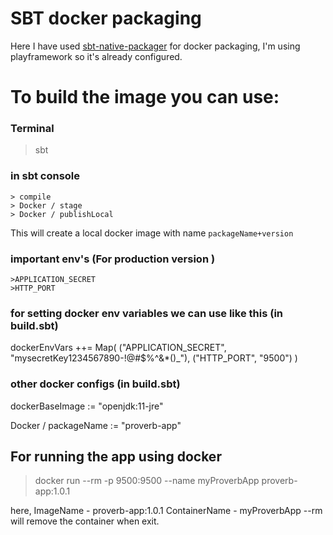 # SBT docker packaging 

Here I have used [sbt-native-packager](https://www.scala-sbt.org/sbt-native-packager/) for docker packaging,
I'm using playframework so it's already configured.

# To build the image you can use:
### Terminal
> sbt
### in sbt console 
    > compile
    > Docker / stage
    > Docker / publishLocal
This will create a local docker image with name `packageName+version`

### important env's (For production version )
    >APPLICATION_SECRET
    >HTTP_PORT

### for setting docker env variables we can use like this (in build.sbt)
dockerEnvVars ++= Map(
  ("APPLICATION_SECRET", "mysecretKey1234567890-!@#$%^&*()_"),
  ("HTTP_PORT", "9500")
)

### other docker configs (in build.sbt)

dockerBaseImage := "openjdk:11-jre"

Docker / packageName := "proverb-app"


## For running the app using docker

>docker run --rm -p 9500:9500 --name myProverbApp proverb-app:1.0.1
>
here,
 ImageName - proverb-app:1.0.1
 ContainerName - myProverbApp
 --rm will remove the container when exit.
